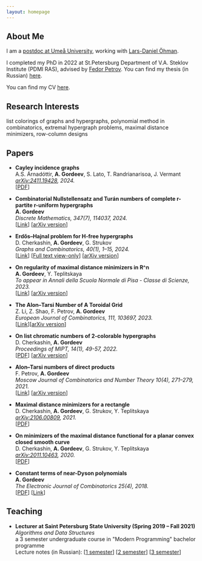 ```yaml
---
layout: homepage
---
```


## About Me

I am a [postdoc at Umeå University](https://www.umu.se/en/staff/aleksei-gordeev/), working with [Lars-Daniel Öhman](https://www.umu.se/en/staff/lars-daniel-ohman/).

I completed my PhD in 2022 at St.Petersburg Department of V.A. Steklov Institute (PDMI RAS), advised by [Fedor Petrov](https://math-cs.spbu.ru/en/people/petrov-f-v/). You can find my thesis (in Russian) [here](https://www.pdmi.ras.ru/pdmi/system/files/dissertations/gordeev_diss.pdf).

You can find my CV [here](https://c0pymaster.github.io/pdf/CV.pdf).

## Research Interests

list colorings of graphs and hypergraphs, polynomial method in combinatorics, extremal hypergraph problems, maximal distance minimizers, row-column designs

<!---
## News

- **[Feb. 2020]** Our paper about incremental learning is accepted to CVPR 2020.
- **[Feb. 2020]** We will host the ACM Multimedia Asia 2020 conference in Singapore!
- **[Sept. 2019]** Our paper about few-shot learning is accepted to NeurIPS 2019.
- **[Mar. 2019]** Our paper about few-shot learning is accepted to CVPR 2019.
--->

## Papers

- **Cayley incidence graphs**
  <br>
  A.S. Árnadóttir, **A. Gordeev**, S. Lato, T. Randrianarisoa, J. Vermant
  <br>
  *[arXiv:2411.19428](https://arxiv.org/abs/2411.19428), 2024.*
  <br>
  [[PDF](https://arxiv.org/pdf/2411.19428)]

- **Combinatorial Nullstellensatz and Turán numbers of complete r-partite r-uniform hypergraphs**
  <br>
  **A. Gordeev**
  <br>
  *Discrete Mathematics, 347(7), 114037, 2024.*
  <br>
  [[Link](https://doi.org/10.1016/j.disc.2024.114037)] [[arXiv version](https://arxiv.org/abs/2307.04447)]

- **Erdős–Hajnal problem for H-free hypergraphs**
  <br>
  D. Cherkashin, **A. Gordeev**, G. Strukov
  <br>
  *Graphs and Combinatorics, 40(1), 1–15, 2024.*
  <br>
  [[Link](https://doi.org/10.1007/s00373-023-02737-6)] [[Full text view-only](https://rdcu.be/duCJS)] [[arXiv version](https://arxiv.org/abs/2207.05840)]


- **On regularity of maximal distance minimizers in R^n**
  <br>
  **A. Gordeev**, Y. Teplitskaya
  <br>
  *To appear in Annali della Scuola Normale di Pisa - Classe di Scienze, 2023.*
  <br>
  [[Link](https://doi.org/10.2422/2036-2145.202208_004)] [[arXiv version](https://arxiv.org/abs/2207.13745)]

- **The Alon–Tarsi Number of A Toroidal Grid**
  <br>
  Z. Li, Z. Shao, F. Petrov, **A. Gordeev**
  <br>
  *European Journal of Combinatorics, 111, 103697, 2023.*
  <br>
  [[Link](https://doi.org/10.1016/j.ejc.2023.103697)][[arXiv version](https://arxiv.org/abs/1912.12466)]

- **On list chromatic numbers of 2-colorable hypergraphs**
  <br>
  D. Cherkashin, **A. Gordeev**
  <br>
  *Proceedings of MIPT, 14(1), 49-57, 2022.*
  <br>
  [[PDF](https://mipt.ru/upload/medialibrary/745/05.pdf)] [[arXiv version](https://arxiv.org/abs/2102.02746)]

- **Alon–Tarsi numbers of direct products**
  <br>
  F. Petrov, **A. Gordeev**
  <br>
  *Moscow Journal of Combinatorics and Number Theory 10(4), 271–279, 2021.*
  <br>
  [[Link](https://doi.org/10.2140/moscow.2021.10.271)] [[arXiv version](https://arxiv.org/abs/2007.07140)]
  
- **Maximal distance minimizers for a rectangle**
  <br>
  D. Cherkashin, **A. Gordeev**, G. Strukov, Y. Teplitskaya
  <br>
  *[arXiv:2106.00809](https://arxiv.org/abs/2106.00809), 2021.*
  <br>
  [[PDF](https://arxiv.org/pdf/2106.00809.pdf)]

- **On minimizers of the maximal distance functional for a planar convex closed smooth curve**
  <br>
  D. Cherkashin, **A. Gordeev**, G. Strukov, Y. Teplitskaya
  <br>
  *[arXiv:2011.10463](https://arxiv.org/abs/2011.10463), 2020.*
  <br>
  [[PDF](https://arxiv.org/pdf/2011.10463.pdf)]

- **Constant terms of near-Dyson polynomials**
  <br>
  **A. Gordeev**
  <br>
  *The Electronic Journal of Combinatorics 25(4), 2018.*
  <br>
  [[PDF](https://www.combinatorics.org/ojs/index.php/eljc/article/view/v25i4p11/pdf)] [[Link](https://doi.org/10.37236/7087)]


## Teaching

- **Lecturer at Saint Petersburg State University (Spring 2019 – Fall 2021)**
  <br>
  *Algorithms and Data Structures*
  <br>
  a 3 semester undergraduate course in "Modern Programming" bachelor programme
  <br>
  Lecture notes (in Russian):
  [[1 semester](https://c0pymaster.github.io/pdf/Algorithms_I.pdf)]
  [[2 semester](https://c0pymaster.github.io/pdf/Algorithms_II.pdf)]
  [[3 semester](https://c0pymaster.github.io/pdf/Algorithms_III.pdf)]


<!---
## Services

- Conference Reviewers: NeurIPS 2020, CVPR 2020.
- Journal Reviewers: T-PAMI, IJCV.
--->